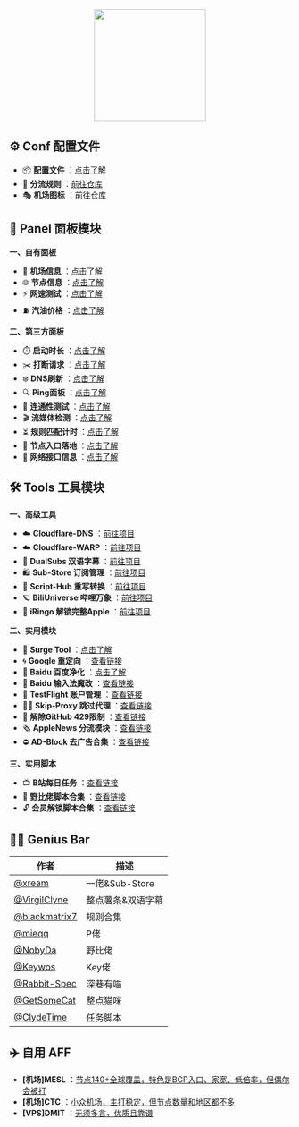 <div align="center">
 <img src="https://raw.githubusercontent.com/cc63/Surge/main/Module/Surge.png" width="200">
</div>

## ⚙️ Conf 配置文件
-  📦 **配置文件** ：[点击了解](https://github.com/cc63/Surge/tree/main/Conf)
-  🚢 **分流规则** ：[前往仓库](https://github.com/blackmatrix7/ios_rule_script/tree/master/rule/Surge)
-  🎭 **机场图标** ：[前往仓库](https://github.com/cc63/ICON)


## 🌠 Panel 面板模块

**一、自有面板**
- 🚁 **机场信息** ：[点击了解](https://github.com/cc63/Surge/tree/main/Module/Panel/Sub-info)
- 🌐 **节点信息** ：[点击了解](https://github.com/cc63/Surge/tree/main/Module/Panel/IP-info)
- ⚡️ **网速测试** ：[点击了解](https://github.com/cc63/Surge/tree/main/Module/Panel/Speed)
- ⛽ **汽油价格** ：[点击了解](https://github.com/cc63/Surge/tree/main/Module/Panel/QiYou)

**二、第三方面板**
- ⏱️ **启动时长** ：[点击了解](https://github.com/Rabbit-Spec/Surge/tree/Master/Module/Panel/Surge-Pro)
- ✂️ **打断请求** ：[点击了解](https://github.com/cc63/Surge/tree/main/Module/Panel/Cut)
- ❄️ **DNS刷新** ：[点击了解](https://github.com/Rabbit-Spec/Surge/tree/Master/Module/Panel/Flush-DNS)
- 🔍 **Ping面板** ：[点击了解](https://github.com/Keywos/rule/tree/main/script/ping)
- 🎯 **连通性测试** ：[点击了解](https://github.com/cc63/Surge/tree/main/Module/Panel/Connectivity_Test)
- 🎬️ **流媒体检测** ：[点击了解](https://github.com/Rabbit-Spec/Surge/tree/Master/Module/Panel/Stream-All)
- ⏳ **规则匹配计时** ：[点击了解](https://github.com/cc63/Surge/tree/main/Module/Panel/MatchTime)
- 🪩 **节点入口落地** ：[点击了解](https://github.com/cc63/Surge/tree/main/Module/Panel/Net-X)
- 🛜 **网络接口信息** ：[点击了解](https://github.com/cc63/Surge/tree/main/Module/Panel/interface-info)



## 🛠️ Tools 工具模块

**一、高级工具**

- ☁️ **Cloudflare-DNS** ：[前往项目](https://github.com/VirgilClyne/Cloudflare/wiki/☁-Cloudflare:-🇩-DNS)
- ☁️ **Cloudflare-WARP** ：[前往项目](https://github.com/VirgilClyne/Cloudflare/wiki/☁-Cloudflare:-1%EF%B8%8F⃣-1.1.1.1-with-WARP)
- 🍿️ **DualSubs 双语字幕** ：[前往项目](https://dualsubs.github.io/)
- 🛍️ **Sub-Store 订阅管理** ：[前往项目](https://github.com/sub-store-org/Sub-Store/tree/master/config)
- 📝 **Script-Hub 重写转换** ：[前往项目](https://github.com/Script-Hub-Org/Script-Hub)
- 🪐 **BiliUniverse 哔哩万象** ：[前往项目](https://biliuniverse.io/)
- 🍎 **iRingo 解锁完整Apple** ：[前往项目](https://nsringo.github.io/)


**二、实用模块**

- 🧰 **Surge Tool** ：[点击了解](https://github.com/Keywos/rule/tree/main/script/st)
- 🌀 **Google 重定向** ：[查看链接](https://raw.githubusercontent.com/cc63/Surge/main/Module/Spec/Google_Rewrite.sgmodule)
- 🌝 **Baidu 百度净化** ：[点击了解](https://github.com/Keywos/rule/tree/main/script/baidu_index)
- 🌝 **Baidu 输入法魔改** ：[查看链接](https://raw.githubusercontent.com/xream/scripts/main/surge/modules/baidu_input_enhanced/baidu_input_enhanced.sgmodule)
- 🛟 **TestFlight 账户管理** ：[查看链接](https://raw.githubusercontent.com/NobyDa/Script/master/Surge/Module/TestFlightAccount.sgmodule)
- 🏄‍♂️ **Skip-Proxy 跳过代理** ：[查看链接](https://raw.githubusercontent.com/mieqq/mieqq/master/skip-proxy-lists.sgmodule)
- 🔐 **解除GitHub 429限制** ：[查看链接](https://raw.githubusercontent.com/cc63/Surge/main/Module/Spec/429.sgmodule)
- 🗞️ **AppleNews 分流模块** ：[查看链接](https://raw.githubusercontent.com/cc63/Surge/main/Module/Spec/News.sgmodule)
- ⛔️ **AD-Block 去广告合集** ：[查看链接](https://raw.githubusercontent.com/blackmatrix7/ios_rule_script/master/rewrite/Surge/AdvertisingLite/AdvertisingLite_Mock.sgmodule)

 **三、实用脚本**
- 📺 **B站每日任务** ：[查看链接](https://raw.githubusercontent.com/ClydeTime/BiliBili/main/modules/BiliBiliDailyBonus.sgmodule)
- 💼 **野比佬脚本合集** ：[查看链接](https://github.com/NobyDa/Script/tree/master/Surge/Module)
- 🔓 **会员解锁脚本合集** ：[查看链接](https://github.com/deezertidal/Surge_Module)


## 🧑‍💻 Genius Bar
| 作者         |  描述          |
|-------------|-------------------|
| [@xream](https://github.com/xream/scripts/tree/main/surge/modules)  | 一佬&Sub-Store |
| [@VirgilClyne](https://github.com/VirgilClyne)  | 整点薯条&双语字幕  |
| [@blackmatrix7](https://github.com/blackmatrix7/ios_rule_script/tree/master/rule/Surge)  | 规则合集 |
| [@mieqq](https://github.com/mieqq/mieqq)  | P佬  |
| [@NobyDa](https://github.com/NobyDa/Script)  | 野比佬  |
| [@Keywos](https://github.com/Keywos/rule/tree/main/script)  | Key佬  |
| [@Rabbit-Spec](https://github.com/Rabbit-Spec/Surge)  | 深巷有喵  |
| [@GetSomeCat](https://github.com/getsomecat/GetSomeCats/tree/Surge/modules)  | 整点猫咪  |
| [@ClydeTime](https://github.com/ClydeTime)  | 任务脚本  |

## ✈️ 自用 AFF

- **[机场]MESL** ：[节点140+全球覆盖，特色是BGP入口、家宽、低倍率，但偶尔会被打](https://in.mesl.cloud/#/register?code=ew06hQ6A)
- **[机场]CTC** ：[小众机场，主打稳定，但节点数量和地区都不多](https://www.jinglongyu.com/#/register?code=ZlsRp5La)
- **[VPS]DMIT** ：[无须多言，优质且靠谱](https://www.dmit.io/aff.php?aff=11797)
